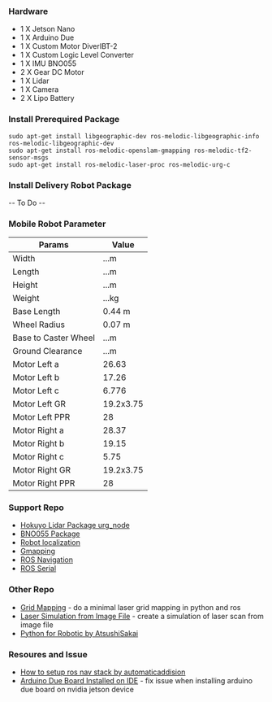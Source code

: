 ### Hardware
- 1 X Jetson Nano
- 1 X Arduino Due
- 1 X Custom Motor DiverIBT-2
- 1 X Custom Logic Level Converter
- 1 X IMU BNO055
- 2 X Gear DC Motor
- 1 X Lidar
- 1 X Camera
- 2 X Lipo Battery

### Install Prerequired Package
```
sudo apt-get install libgeographic-dev ros-melodic-libgeographic-info ros-melodic-libgeographic-dev
sudo apt-get install ros-melodic-openslam-gmapping ros-melodic-tf2-sensor-msgs
sudo apt-get install ros-melodic-laser-proc ros-melodic-urg-c
```
### Install Delivery Robot Package
-- To Do --

### Mobile Robot Parameter

| Params               | Value     |
|----------------------|-----------|
| Width                | ...m      |
| Length               | ...m      |
| Height               | ...m      |
| Weight               | ...kg     |
| Base Length          | 0.44 m    |
| Wheel Radius         | 0.07 m    |
| Base to Caster Wheel | ...m      |
| Ground Clearance     | ...m      |
| Motor Left a         | 26.63     |
| Motor Left b         | 17.26     |
| Motor Left c         | 6.776     |
| Motor Left GR        | 19.2x3.75 |
| Motor Left PPR       | 28        |
| Motor Right a        | 28.37     |
| Motor Right b        | 19.15     |
| Motor Right c        | 5.75      |
| Motor Right GR       | 19.2x3.75 |
| Motor Right PPR      | 28        |

### Support Repo
- [Hokuyo Lidar Package urg_node](https://github.com/ros-drivers/urg_node)
- [BNO055 Package](https://github.com/dheera/ros-imu-bno055)
- [Robot localization](https://github.com/cra-ros-pkg/robot_localization)
- [Gmapping](https://github.com/ros-perception/slam_gmapping)
- [ROS Navigation](http://wiki.ros.org/navigation)
- [ROS Serial](http://wiki.ros.org/rosserial)

### Other Repo
- [Grid Mapping](https://github.com/salihmarangoz/robot_laser_grid_mapping) - do a minimal laser grid mapping in python and ros
- [Laser Simulation from Image File](https://github.com/salihmarangoz/robot_laser_simulator) - create a simulation of laser scan from image file
- [Python for Robotic by AtsushiSakai](https://github.com/AtsushiSakai/PythonRobotics)

### Resoures and Issue
- [How to setup ros nav stack by automaticaddision](https://automaticaddison.com/how-to-set-up-the-ros-navigation-stack-on-a-robot/)
- [Arduino Due Board Installed on IDE](https://forum.arduino.cc/t/installing-arduino-sam-boards-on-arduino-ide-for-arm64/550398) - fix issue when installing arduino due board on nvidia jetson device
